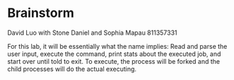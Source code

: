 # Brainstorm

David Luo with Stone Daniel and Sophia Mapau
811357331

For this lab, it will be essentially what the name implies:
Read and parse the user input, execute the command, print stats about
the executed job, and start over until told to exit. To execute, the
process will be forked and the child processes will do the actual
executing.
